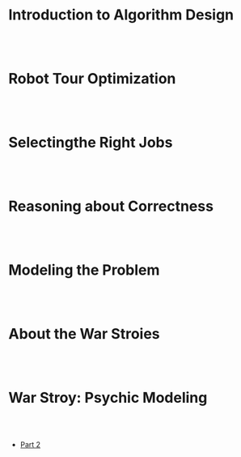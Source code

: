 # Introduction to Algorithm Design

<br>
<br>

# Robot Tour Optimization

<br>
<br>

# Selectingthe Right Jobs

<br>
<br>

# Reasoning about Correctness

<br>
<br>

# Modeling the Problem

<br>
<br>

# About the War Stroies

<br>
<br>

# War Stroy: Psychic Modeling 

<br>
<br>

- [Part 2](./part-2.md)
